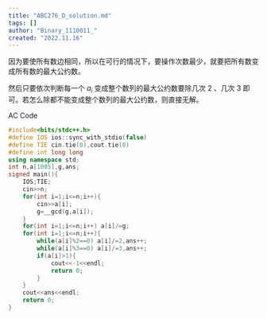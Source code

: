 ```yaml
---
title: "ABC276_D_solution.md"
tags: []
author: "Binary_1110011_"
created: "2022.11.16"
---
```


因为要使所有数边相同，所以在可行的情况下，要操作次数最少，就要把所有数变成所有数的最大公约数。

然后只要依次判断每一个 $a_i$ 变成整个数列的最大公约数要除几次 $2$ 、几次 $3$ 即可。若怎么除都不能变成整个数列的最大公约数，则直接无解。

AC Code

```cpp
#include<bits/stdc++.h>
#define IOS ios::sync_with_stdio(false)
#define TIE cin.tie(0),cout.tie(0)
#define int long long
using namespace std;
int n,a[1005],g,ans;
signed main(){
	IOS;TIE;
	cin>>n;
	for(int i=1;i<=n;i++){
		cin>>a[i];
		g=__gcd(g,a[i]);
	}
	for(int i=1;i<=n;i++) a[i]/=g;
	for(int i=1;i<=n;i++){
		while(a[i]%2==0) a[i]/=2,ans++;
		while(a[i]%3==0) a[i]/=3,ans++;
		if(a[i]>1){
			cout<<-1<<endl;
			return 0;
		}
	}
	cout<<ans<<endl;
	return 0;
} 

```